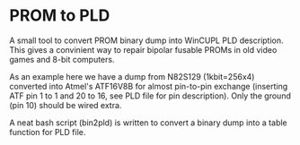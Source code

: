 # PROM to PLD
A small tool to convert PROM binary dump into WinCUPL PLD description.
This gives a convinient way to repair bipolar fusable PROMs in old video games and 8-bit computers. 

As an example here we have a dump from N82S129 (1kbit=256x4) converted into Atmel's ATF16V8B for almost pin-to-pin exchange (inserting ATF pin 1 to 1 and 20 to 16, see PLD file for pin description). Only the ground (pin 10) should be wired extra.

A neat bash script (bin2pld) is written to convert a binary dump into a table function for PLD file.
